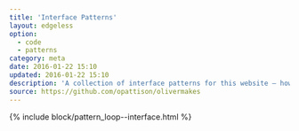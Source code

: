 ```yaml
---
title: 'Interface Patterns'
layout: edgeless
option:
  - code
  - patterns
category: meta
date: 2016-01-22 15:10
updated: 2016-01-22 15:10
description: 'A collection of interface patterns for this website – how the site’s navigation and interaction are designed.'
source: https://github.com/opattison/olivermakes
---
```


{% include block/pattern_loop--interface.html %}
